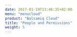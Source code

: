 ```yaml
---
date: 2017-01-19T13:46:35+02:00
menu: "menucloud"
product: "Balsamiq Cloud"
title: "People and Permissions"
weight: 5
---
```

